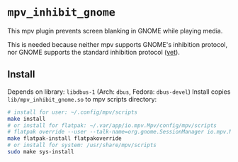 # `mpv_inhibit_gnome`

This mpv plugin prevents screen blanking in GNOME while playing media.

This is needed because neither mpv supports GNOME's inhibition protocol, nor
GNOME supports the standard inhibition protocol
([yet](https://gitlab.gnome.org/GNOME/mutter/-/merge_requests/111)).

## Install
Depends on library: `libdbus-1` (Arch: `dbus`, Fedora: `dbus-devel`)
Install copies `lib/mpv_inhibit_gnome.so` to mpv scripts directory:
```bash
# install for user: ~/.config/mpv/scripts
make install
# or install for flatpak: ~/.var/app/io.mpv.Mpv/config/mpv/scripts
# flatpak override --user --talk-name=org.gnome.SessionManager io.mpv.Mpv
make flatpak-install flatpakoverride
# or install for system: /usr/share/mpv/scripts
sudo make sys-install
```
